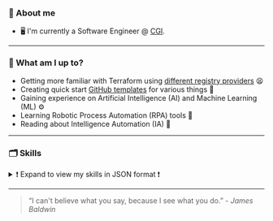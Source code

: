 ### 👋 About me

- 🖥  I'm currently a Software Engineer @ [CGI](https://www.cgi.com/uk/en-gb).

---

### 📖 What am I up to?

- Getting more familiar with Terraform using [different registry providers](https://github.com/kwame-mintah?tab=repositories&q=&type=template&language=hcl&sort=) 😫
- Creating quick start [GitHub templates](https://github.com/kwame-mintah?tab=repositories&q=&type=template&language=&sort=) for various things 📄
- Gaining experience on Artificial Intelligence (AI) and Machine Learning (ML) ⚙️
- Learning Robotic Process Automation (RPA) tools 🦾
- Reading about Intelligence Automation (IA) 🤖

---

### 🗂️ Skills
<details>

<summary> ❗ Expand to view my skills in JSON format ❗</summary>

```json
{
  "basics": {
    "name": "Kwame Mintah",
    "label": "Software Engineer",
    "profiles": [
      {
        "network": "Learn Microsoft",
        "username": "kwame-mintah",
        "url": "https://learn.microsoft.com/en-us/users/kwame-mintah/"
      }
    ]
  },
  "work": [
    {
      "name": "CGI",
      "position": "Software Engineer",
      "url": "https://www.cgi.com/en",
      "startDate": "2018-11-09",
      "endDate": "..."
    }
  ],
  "certificates": [
    {
      "name": "HashiCorp Certified: Terraform Associate (003)",
      "date": "2023-09-16",
      "issuer": "HashiCorp",
      "url": "https://www.credly.com/badges/adf68af2-8299-48c5-a023-7a239f439533/"
    },
    {
      "name": "Microsoft Certified: Azure AI Engineer Associate",
      "date": "2023-08-28",
      "issuer": "Microsoft",
      "url": "https://learn.microsoft.com/en-us/users/kwame-mintah/credentials/b3d5becc8bb76fcc/"
    },
    {
      "name": "Microsoft Certified: Azure AI Fundamentals",
      "date": "2023-04-01",
      "issuer": "Microsoft",
      "url": "https://www.credly.com/badges/4c70df7d-f975-4645-b1bf-a9292a4adaf0/"
    },
    {
      "name": "AWS Certified Developer - Associate",
      "date": "2022-06-24",
      "issuer": "Amazon Web Services",
      "url": "https://www.credly.com/badges/24752df3-914e-4715-a7a6-b63fd5ffbb2b/"
    },
    {
      "name": "Exam 480: Programming in HTML5 with JavaScript and CSS3",
      "date": "2020-02-08",
      "issuer": "Microsoft",
      "url": "https://www.credly.com/badges/24752df3-914e-4715-a7a6-b63fd5ffbb2b/"
    }
  ],
  "skills": [
    {
      "name": "Languages",
      "keywords": [
        "Java",
        "Python",
        "Terraform",
        "Bash",
        "SQL",
        "JavaScript",
        "Groovy",
        "HTML",
        "CSS"
      ]
    },
    {
      "name": "Databases",
      "keywords": ["PostgreSQL", "OpenSearch", "MongoDB", "ElasticSearch"]
    },
    {
      "name": "Frameworks",
      "keywords": [
        "Spring boot",
        "Serverless",
        "FastAPI",
        "React.js",
        "Next.js"
      ]
    },
    {
      "name": "Authentication",
      "keywords": ["OAuth 2.0", "Role Based Access Control (RBAC)"]
    },
    {
      "name": "Web Services",
      "keywords": ["RESTful APIs", "Web Extensions"]
    },
    {
      "name": "Paradigms",
      "keywords": [
        "DevSecOps",
        "Agile",
        "Scrum",
        "Microservice Architecture",
        "Lambda Architecture"
      ]
    },
    {
      "name": "Testing",
      "keywords": [
        "JUnit",
        "Mockito",
        "PyTest",
        "Cypress",
        "Cucumber",
        "WireMock",
        "Behaviour-driven development",
        "Test-driven development"
      ]
    },
    {
      "name": "Cloud Providers",
      "keywords": ["Amazon Web Services (AWS)", "Microsoft Azure", "Digital Ocean"]
    },
    {
      "name": "CI/CD",
      "keywords": [
        "Jenkins",
        "Azure DevOps",
        "GitLab",
        "GitHub Actions",
        "Concourse"
      ]
    },
    {
      "name": "Containerization",
      "keywords": ["Docker"]
    }
  ],
  "interests": [
    {
      "name": "Machine Learning",
      "keywords": ["MLOps", "AutoML"]
    }
  ],
  "projects": [
    {
      "name": "Bionic Speed Reader Browser Extension",
      "description": "A simple chrome extension using Bionic Reading (BR®) API.",
      "url": "https://github.com/kwame-mintah/bionic-speed-reader-browser-extension"
    }
  ]
}
```

</details>

---

>
> “I can't believe what you say, because I see what you do.” - *James Baldwin*
>

<!---
kwame-mintah/kwame-mintah is a ✨ special ✨ repository because its `README.md` (this file) appears on your GitHub profile.
You can click the Preview link to take a look at your changes.
--->
